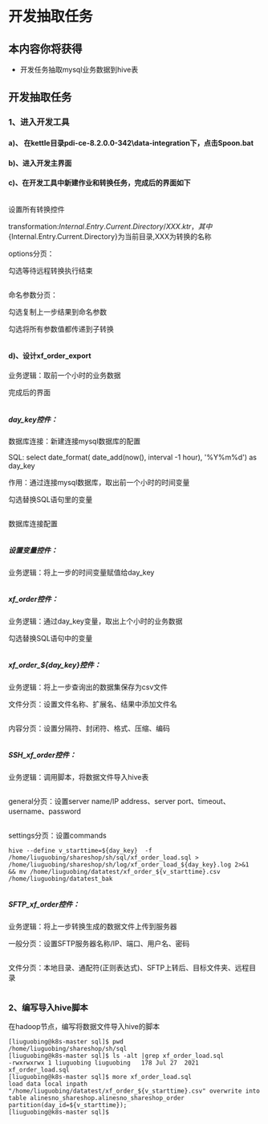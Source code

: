 # 开发抽取任务

## 本内容你将获得

- 开发任务抽取mysql业务数据到hive表

## 开发抽取任务

### 1、进入开发工具

#### a)、 在kettle目录pdi-ce-8.2.0.0-342\data-integration下，点击Spoon.bat

#### b)、进入开发主界面

#### c)、在开发工具中新建作业和转换任务，完成后的界面如下

<img :src="$withBase('/operation/kettle_008.png')">

设置所有转换控件

transformation:${Internal.Entry.Current.Directory}/XXX.ktr，其中${Internal.Entry.Current.Directory}为当前目录,XXX为转换的名称

options分页：

勾选等待远程转换执行结束

<img :src="$withBase('/operation/kettle_019.png')"> 

命名参数分页：

勾选复制上一步结果到命名参数 

勾选将所有参数值都传递到子转换

<img :src="$withBase('/operation/kettle_020.png')">

#### d)、设计xf_order_export

业务逻辑：取前一个小时的业务数据

完成后的界面

<img :src="$withBase('/operation/kettle_009.png')">

##### day_key控件：

数据库连接：新建连接mysql数据库的配置

SQL:   select date_format( date_add(now(), interval -1 hour), '%Y%m%d') as day_key    

作用：通过连接mysql数据库，取出前一个小时的时间变量

勾选替换SQL语句里的变量

<img :src="$withBase('/operation/kettle_010.png')">



数据库连接配置

<img :src="$withBase('/operation/kettle_013.png')">



##### 设置变量控件：

业务逻辑：将上一步的时间变量赋值给day_key

<img :src="$withBase('/operation/kettle_011.png')">



##### xf_order控件：

业务逻辑：通过day_key变量，取出上个小时的业务数据

勾选替换SQL语句中的变量

<img :src="$withBase('/operation/kettle_012.png')">



##### xf_order_${day_key}控件：

业务逻辑：将上一步查询出的数据集保存为csv文件

文件分页：设置文件名称、扩展名、结果中添加文件名

<img :src="$withBase('/operation/kettle_014.png')">

内容分页：设置分隔符、封闭符、格式、压缩、编码

<img :src="$withBase('/operation/kettle_015.png')">

##### SSH_xf_order控件：

业务逻辑：调用脚本，将数据文件导入hive表

<img :src="$withBase('/operation/kettle_016.png')">

general分页：设置server name/IP address、server port、timeout、username、password

<img :src="$withBase('/operation/kettle_017.png')">

settings分页：设置commands

```shell
hive --define v_starttime=${day_key}  -f /home/liuguobing/shareshop/sh/sql/xf_order_load.sql > /home/liuguobing/shareshop/sh/log/xf_order_load_${day_key}.log 2>&1  && mv /home/liuguobing/datatest/xf_order_${v_starttime}.csv /home/liuguobing/datatest_bak
```

<img :src="$withBase('/operation/kettle_018.png')">

##### SFTP_xf_order控件：

业务逻辑：将上一步转换生成的数据文件上传到服务器

一般分页：设置SFTP服务器名称/IP、端口、用户名、密码

<img :src="$withBase('/operation/kettle_021.png')">

文件分页：本地目录、通配符(正则表达式)、SFTP上转后、目标文件夹、远程目录

<img :src="$withBase('/operation/kettle_022.png')">

### 2、编写导入hive脚本

在hadoop节点，编写将数据文件导入hive的脚本

```shell
[liuguobing@k8s-master sql]$ pwd
/home/liuguobing/shareshop/sh/sql
[liuguobing@k8s-master sql]$ ls -alt |grep xf_order_load.sql
-rwxrwxrwx 1 liuguobing liuguobing   178 Jul 27  2021 xf_order_load.sql
[liuguobing@k8s-master sql]$ more xf_order_load.sql
load data local inpath "/home/liuguobing/datatest/xf_order_${v_starttime}.csv" overwrite into table alinesno_shareshop.alinesno_shareshop_order partition(day_id=${v_starttime});
[liuguobing@k8s-master sql]$ 
```
